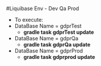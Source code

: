 #Liquibase Env - Dev Qa Prod
- To execute:
- DataBase Name = gdprTest
	* <b>gradle task gdprTest update</b>
- DataBase Name = gdprQa
	* <b>gradle task gdprQa update</b>
- DataBase Name = gdprProd
	* <b>gradle task gdprprod update</b>	
